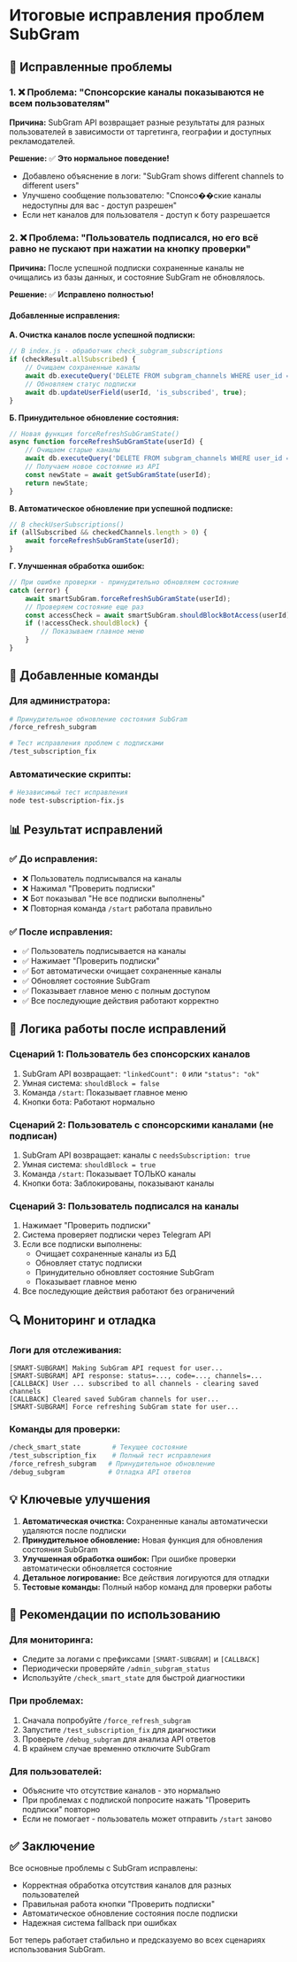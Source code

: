 # Итоговые исправления проблем SubGram

## 🎯 Исправленные проблемы

### 1. ❌ Проблема: "Спонсорские каналы показываются не всем пользователям"

**Причина:** SubGram API возвращает разные результаты для разных пользователей в зависимости от таргетинга, географии и доступных рекламодателей.

**Решение:** ✅ **Это нормальное поведение!**
- Добавлено объяснение в логи: "SubGram shows different channels to different users"
- Улучшено сообщение пользователю: "Спонсо��ские каналы недоступны для вас - доступ разрешен"
- Если нет каналов для пользователя - доступ к боту разрешается

### 2. ❌ Проблема: "Пользователь подписался, но его всё равно не пускают при нажатии на кнопку проверки"

**Причина:** После успешной подписки сохраненные каналы не очищались из базы данных, и состояние SubGram не обновлялось.

**Решение:** ✅ **Исправлено полностью!**

#### Добавленные исправления:

**А. Очистка каналов после успешной подписки:**
```javascript
// В index.js - обработчик check_subgram_subscriptions
if (checkResult.allSubscribed) {
    // Очищаем сохраненные каналы
    await db.executeQuery('DELETE FROM subgram_channels WHERE user_id = $1', [userId]);
    // Обновляем статус подписки
    await db.updateUserField(userId, 'is_subscribed', true);
}
```

**Б. Принудительное обновление состояния:**
```javascript
// Новая функция forceRefreshSubGramState()
async function forceRefreshSubGramState(userId) {
    // Очищаем старые каналы
    await db.executeQuery('DELETE FROM subgram_channels WHERE user_id = $1', [userId]);
    // Получаем новое состояние из API
    const newState = await getSubGramState(userId);
    return newState;
}
```

**В. Автоматическое обновление при успешной подписке:**
```javascript
// В checkUserSubscriptions()
if (allSubscribed && checkedChannels.length > 0) {
    await forceRefreshSubGramState(userId);
}
```

**Г. Улучшенная обработка ошибок:**
```javascript
// При ошибке проверки - принудительно обновляем состояние
catch (error) {
    await smartSubGram.forceRefreshSubGramState(userId);
    // Проверяем состояние еще раз
    const accessCheck = await smartSubGram.shouldBlockBotAccess(userId);
    if (!accessCheck.shouldBlock) {
        // Показываем главное меню
    }
}
```

## 🔧 Добавленные команды

### Для администратора:
```bash
# Принудительное обновление состояния SubGram
/force_refresh_subgram

# Тест исправления проблем с подписками
/test_subscription_fix
```

### Автоматические скрипты:
```bash
# Независимый тест исправления
node test-subscription-fix.js
```

## 📊 Результат исправлений

### ✅ До исправления:
- ❌ Пользователь подписывался на каналы
- ❌ Нажимал "Проверить подписки"
- ❌ Бот показывал "Не все подписки выполнены"
- ❌ Повторная команда `/start` работала правильно

### ✅ После исправления:
- ✅ Пользователь подписывается на каналы
- ✅ Нажимает "Проверить подписки"
- ✅ Бот автоматически очищает сохраненные каналы
- ✅ Обновляет состояние SubGram
- ✅ Показывает главное меню с полным доступом
- ✅ Все последующие действия работают корректно

## 🎯 Логика работы после исправлений

### Сценарий 1: Пользователь без спонсорских каналов
1. SubGram API возвращает: `"linkedCount": 0` или `"status": "ok"`
2. Умная система: `shouldBlock = false`
3. Команда `/start`: Показывает главное меню
4. Кнопки бота: Работают нормально

### Сценарий 2: Пользователь с спонсорскими каналами (не подписан)
1. SubGram API возвращает: каналы с `needsSubscription: true`
2. Умная система: `shouldBlock = true`
3. Команда `/start`: Показывает ТОЛЬКО каналы
4. Кнопки бота: Заблокированы, показывают каналы

### Сценарий 3: Пользователь подписался на каналы
1. Нажимает "Проверить подписки"
2. Система проверяет подписки через Telegram API
3. Если все подписки выполнены:
   - Очищает сохраненные каналы из БД
   - Обновляет статус подписки
   - Принудительно обновляет состояние SubGram
   - Показывает главное меню
4. Все последующие действия работают без ограничений

## 🔍 Мониторинг и отладка

### Логи для отслеживания:
```
[SMART-SUBGRAM] Making SubGram API request for user...
[SMART-SUBGRAM] API response: status=..., code=..., channels=...
[CALLBACK] User ... subscribed to all channels - clearing saved channels
[CALLBACK] Cleared saved SubGram channels for user...
[SMART-SUBGRAM] Force refreshing SubGram state for user...
```

### Команды для проверки:
```bash
/check_smart_state        # Текущее состояние
/test_subscription_fix    # Полный тест исправления
/force_refresh_subgram   # Принудительное обновление
/debug_subgram           # Отладка API ответов
```

## 💡 Ключевые улучшения

1. **Автоматическая очистка:** Сохраненные каналы автоматически удаляются после подписки
2. **Принудительное обновление:** Новая функция для обновления состояния SubGram
3. **Улучшенная обработка ошибок:** При ошибке проверки автоматически обновляется состояние
4. **Детальное логирование:** Все действия логируются для отладки
5. **Тестовые команды:** Полный набор команд для проверки работы

## 🚀 Рекомендации по использованию

### Для мониторинга:
- Следите за логами с префиксами `[SMART-SUBGRAM]` и `[CALLBACK]`
- Периодически проверяйте `/admin_subgram_status`
- Используйте `/check_smart_state` для быстрой диагностики

### При проблемах:
1. Сначала попробуйте `/force_refresh_subgram`
2. Запустите `/test_subscription_fix` для диагностики
3. Проверьте `/debug_subgram` для анализа API ответов
4. В крайнем случае временно отключите SubGram

### Для пользователей:
- Объясните что отсутствие каналов - это нормально
- При проблемах с подпиской попросите нажать "Проверить подписки" повторно
- Если не помогает - пользователь может отправить `/start` заново

## ✅ Заключение

Все основные проблемы с SubGram исправлены:
- Корректная обработка отсутствия каналов для разных пользователей
- Правильная работа кнопки "Проверить подписки"
- Автоматическое обновление состояния после подписки
- Надежная система fallback при ошибках

Бот теперь работает стабильно и предсказуемо во всех сценариях использования SubGram.
